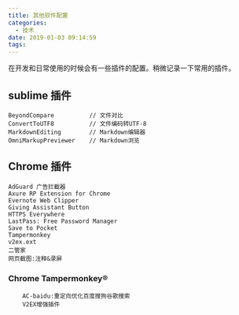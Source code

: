 ```yaml
---
title: 其他软件配置
categories:
  - 技术
date: 2019-01-03 09:14:59
tags:
---
```


在开发和日常使用的时候会有一些插件的配置。稍微记录一下常用的插件。

<!--more-->

## sublime 插件

```
BeyondCompare          // 文件对比
ConvertToUTF8          // 文件编码转UTF-8
MarkdownEditing        // Markdown编辑器
OmniMarkupPreviewer    // Markdown浏览
```

## Chrome 插件

```
AdGuard 广告拦截器
Axure RP Extension for Chrome
Evernote Web Clipper
Giving Assistant Button
HTTPS Everywhere
LastPass: Free Password Manager
Save to Pocket
Tampermonkey
v2ex.ext
二管家
网页截图:注释&录屏
```

### Chrome Tampermonkey®

```
    AC-baidu:重定向优化百度搜狗谷歌搜索
    V2EX增强插件
```

